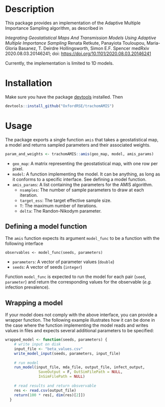 # Description

This package provides an implementation of the Adaptive Multiple
Importance Sampling algorithm, as described in 

_Integrating Geostatistical Maps And Transmission Models Using Adaptive Multiple Importance Sampling_
Renata Retkute, Panayiota Touloupou, Maria-Gloria Basanez, T. Deirdre Hollingsworth, Simon E.F. Spencer
medRxiv 2020.08.03.20146241; doi: https://doi.org/10.1101/2020.08.03.20146241 

Currently, the implementation is limited to 1D models.

# Installation

Make sure you have the package [devtools](https://devtools.r-lib.org/)
installed. Then

```R
devtools::install_github("OxfordRSE/trachomAMIS")
```

# Usage

The package exports a single function `amis` that takes a
geostatistical map, a model and returns sampled parameters and their
associated weights.

```R
param_and_weights <- trachomAMIS::amis(geo_map, model, amis_params)
```

- `geo_map`: A matrix representing the geostatistical map, with one
  row per pixel.
- `model`: A function implementing the model. It can be anything, as
  long as it conforms to a specific interface. See defining a model
  function.
- `amis_params`: A list containing the parameters for the AMIS algorithm.
  - `nsamples`: The number of sample parameters to draw at each iteration.
  - `target_ess`: The target effective sample size.
  - `T`: The maximum number of iterations.
  - `delta`: The Randon-Nikodym parameter.
  
## Defining a model function

The `amis` function expects its argument `model_func` to be a function with the 
following interface

```
observables <- model_func(seeds, parameters)
```

- `parameters`: A vector of parameter values (`double`)
- `seeds`: A vector of seeds (`integer`)

Function `model_func` is expected to run the model for each pair
(`seed`, `parameter`) and return the corresponding values for the
observable (_e.g._ infection prevalence).

## Wrapping a model

If your model does not comply with the above interface, you can
provide a wrapper function. The following example illustrates how it
can be done in the case where the function implementing the model
reads and writes values in files and expects several additional
parameters to be specified:

```R
wrapped_model <- function(seeds, parameters) {
	# write input on disk
	input_file <- "beta_values.csv"
    write_model_input(seeds, parameters, input_file)
	
	# run model
    run_model(input_file, mda_file, output_file, infect_output,
               SaveOutput = F, OutSimFilePath = NULL,
               InSimFilePath = NULL)
			   
	# read results and return obsvervable
    res <- read.csv(output_file)
    return(100 * res[, dim(res)[2]])
  }
```
